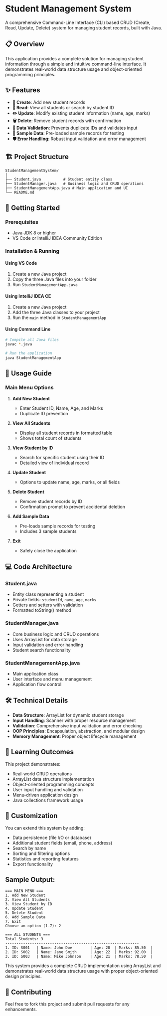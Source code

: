 # Student Management System

A comprehensive Command-Line Interface (CLI) based CRUD (Create, Read, Update, Delete) system for managing student records, built with Java.

## 📋 Overview

This application provides a complete solution for managing student information through a simple and intuitive command-line interface. It demonstrates real-world data structure usage and object-oriented programming principles.

## ✨ Features

- **📝 Create**: Add new student records
- **👀 Read**: View all students or search by student ID
- **✏️ Update**: Modify existing student information (name, age, marks)
- **🗑️ Delete**: Remove student records with confirmation
- **🎯 Data Validation**: Prevents duplicate IDs and validates input
- **📁 Sample Data**: Pre-loaded sample records for testing
- **🛡️ Error Handling**: Robust input validation and error management

## 🏗️ Project Structure

```
StudentManagementSystem/
│
├── Student.java          # Student entity class
├── StudentManager.java   # Business logic and CRUD operations
├── StudentManagementApp.java # Main application and UI
└── README.md
```

## 🚀 Getting Started

### Prerequisites

- Java JDK 8 or higher
- VS Code or IntelliJ IDEA Community Edition

### Installation & Running

#### Using VS Code
1. Create a new Java project
2. Copy the three Java files into your folder
3. Run `StudentManagementApp.java`

#### Using IntelliJ IDEA CE
1. Create a new Java project
2. Add the three Java classes to your project
3. Run the `main` method in `StudentManagementApp`

#### Using Command Line
```bash
# Compile all Java files
javac *.java

# Run the application
java StudentManagementApp
```

## 📖 Usage Guide

### Main Menu Options

1. **Add New Student**
   - Enter Student ID, Name, Age, and Marks
   - Duplicate ID prevention

2. **View All Students**
   - Display all student records in formatted table
   - Shows total count of students

3. **View Student by ID**
   - Search for specific student using their ID
   - Detailed view of individual record

4. **Update Student**
   - Options to update name, age, marks, or all fields

5. **Delete Student**
   - Remove student records by ID
   - Confirmation prompt to prevent accidental deletion

6. **Add Sample Data**
   - Pre-loads sample records for testing
   - Includes 3 sample students

7. **Exit**
   - Safely close the application

## 💻 Code Architecture

### Student.java
- Entity class representing a student
- Private fields: `studentId`, `name`, `age`, `marks`
- Getters and setters with validation
- Formatted toString() method

### StudentManager.java
- Core business logic and CRUD operations
- Uses ArrayList for data storage
- Input validation and error handling
- Student search functionality

### StudentManagementApp.java
- Main application class
- User interface and menu management
- Application flow control

## 🛠️ Technical Details

- **Data Structure**: ArrayList for dynamic student storage
- **Input Handling**: Scanner with proper resource management
- **Validation**: Comprehensive input validation and error checking
- **OOP Principles**: Encapsulation, abstraction, and modular design
- **Memory Management**: Proper object lifecycle management

## 🎯 Learning Outcomes

This project demonstrates:
- Real-world CRUD operations
- ArrayList data structure implementation
- Object-oriented programming concepts
- User input handling and validation
- Menu-driven application design
- Java collections framework usage

## 🔧 Customization

You can extend this system by adding:
- Data persistence (file I/O or database)
- Additional student fields (email, phone, address)
- Search by name
- Sorting and filtering options
- Statistics and reporting features
- Export functionality

## Sample Output:
```
=== MAIN MENU ===
1. Add New Student
2. View All Students
3. View Student by ID
4. Update Student
5. Delete Student
6. Add Sample Data
7. Exit
Choose an option (1-7): 2

=== ALL STUDENTS ===
Total Students: 3
------------------------------------------------------------
1. ID: S001   | Name: John Doe        | Age: 20  | Marks: 85.50  | 
2. ID: S002   | Name: Jane Smith      | Age: 22  | Marks: 92.00  | 
3. ID: S003   | Name: Mike Johnson    | Age: 21  | Marks: 78.50  | 
```

This system provides a complete CRUD implementation using ArrayList and demonstrates real-world data structure usage with proper object-oriented design principles.

## 🤝 Contributing

Feel free to fork this project and submit pull requests for any enhancements.



